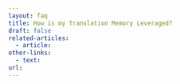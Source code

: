 ```yaml
---
layout: faq
title: How is my Translation Memory Leveraged?
draft: false
related-articles:
  - article:
other-links:
  - text:
url:
---
```

